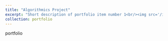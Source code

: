 ```yaml
---
title: "Algorithmics Project"
excerpt: "Short description of portfolio item number 1<br/><img src='/images/Scopa.png'>"
collection: portfolio
---
```


portfolio
